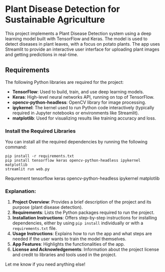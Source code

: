 # Plant Disease Detection for Sustainable Agriculture

This project implements a Plant Disease Detection system using a deep learning model built with TensorFlow and Keras. The model is used to detect diseases in plant leaves, with a focus on potato plants. The app uses Streamlit to provide an interactive user interface for uploading plant images and getting predictions in real-time.

## Requirements

The following Python libraries are required for the project:

- **TensorFlow**: Used to build, train, and use deep learning models.
- **Keras**: High-level neural networks API, running on top of TensorFlow.
- **opencv-python-headless**: OpenCV library for image processing.
- **ipykernel**: The kernel used to run Python code interactively (typically required in Jupyter notebooks or environments like Streamlit).
- **matplotlib**: Used for visualizing results like training accuracy and loss.

### Install the Required Libraries

You can install all the required dependencies by running the following command:

```
pip install -r requirements.txt
pip install tensorflow keras opencv-python-headless ipykernel matplotlib
streamlit run web.py
  ```
Requrement
tensorflow
keras
opencv-python-headless
ipykernel
matplotlib





### Explanation:

1. **Project Overview**: Provides a brief description of the project and its purpose (plant disease detection).
2. **Requirements**: Lists the Python packages required to run the project.
3. **Installation Instructions**: Offers step-by-step instructions for installing dependencies, either by using `pip install` individually or with a `requirements.txt` file.
4. **Usage Instructions**: Explains how to run the app and what steps are needed if the user wants to train the model themselves.
5. **App Features**: Highlights the functionalities of the app.
6. **License and Acknowledgements**: Information about the project license and credit to libraries and tools used in the project.

Let me know if you need anything else!
